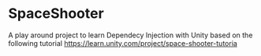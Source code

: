 # SpaceShooter
A play around project to learn Dependecy Injection with Unity based on the following tutorial https://learn.unity.com/project/space-shooter-tutoria


